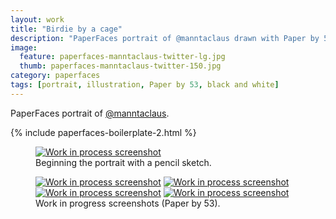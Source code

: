 ```yaml
---
layout: work
title: "Birdie by a cage"
description: "PaperFaces portrait of @manntaclaus drawn with Paper by 53 on an iPad."
image: 
  feature: paperfaces-manntaclaus-twitter-lg.jpg
  thumb: paperfaces-manntaclaus-twitter-150.jpg
category: paperfaces
tags: [portrait, illustration, Paper by 53, black and white]
---
```


PaperFaces portrait of <a href="http://twitter.com/manntaclaus">@manntaclaus</a>.

{% include paperfaces-boilerplate-2.html %}

<figure>
	<a href="{{ site.url }}/images/paperfaces-manntaclaus-process-1-lg.jpg"><img src="{{ site.url }}/images/paperfaces-manntaclaus-process-1-750.jpg" alt="Work in process screenshot"></a>
	<figcaption>Beginning the portrait with a pencil sketch.</figcaption>
</figure>

<figure class="half">
	<a href="{{ site.url }}/images/paperfaces-manntaclaus-process-2-lg.jpg"><img src="{{ site.url }}/images/paperfaces-manntaclaus-process-2-600.jpg" alt="Work in process screenshot"></a>
	<a href="{{ site.url }}/images/paperfaces-manntaclaus-process-3-lg.jpg"><img src="{{ site.url }}/images/paperfaces-manntaclaus-process-3-600.jpg" alt="Work in process screenshot"></a>
	<a href="{{ site.url }}/images/paperfaces-manntaclaus-process-4-lg.jpg"><img src="{{ site.url }}/images/paperfaces-manntaclaus-process-4-600.jpg" alt="Work in process screenshot"></a>
	<a href="{{ site.url }}/images/paperfaces-manntaclaus-process-5-lg.jpg"><img src="{{ site.url }}/images/paperfaces-manntaclaus-process-5-600.jpg" alt="Work in process screenshot"></a>
	<figcaption>Work in progress screenshots (Paper by 53).</figcaption>
</figure>